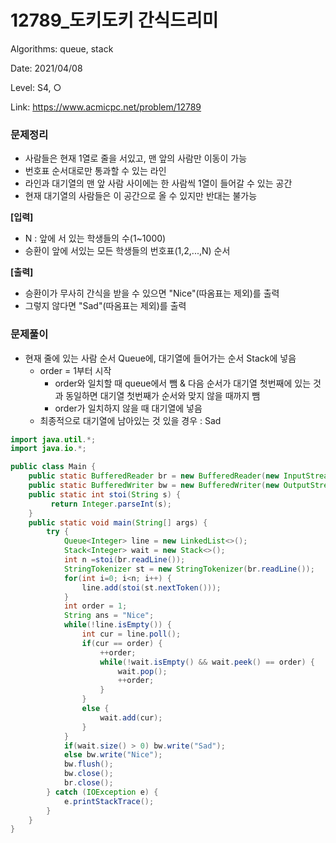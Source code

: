 # 12789_도키도키 간식드리미

Algorithms: queue, stack

Date: 2021/04/08

Level: S4, ○

Link: https://www.acmicpc.net/problem/12789

### 문제정리

- 사람들은 현재 1열로 줄을 서있고, 맨 앞의 사람만 이동이 가능
- 번호표 순서대로만 통과할 수 있는 라인
- 라인과 대기열의 맨 앞 사람 사이에는 한 사람씩 1열이 들어갈 수 있는 공간
- 현재 대기열의 사람들은 이 공간으로 올 수 있지만 반대는 불가능

**[입력]**

- N : 앞에 서 있는 학생들의 수(1~1000)
- 승환이 앞에 서있는 모든 학생들의 번호표(1,2,...,N) 순서

**[출력]**

- 승환이가 무사히 간식을 받을 수 있으면 "Nice"(따옴표는 제외)를 출력
- 그렇지 않다면 "Sad"(따옴표는 제외)를 출력

### 문제풀이

- 현재 줄에 있는 사람 순서 Queue에, 대기열에 들어가는 순서 Stack에 넣음
    - order = 1부터 시작
        - order와 일치할 때 queue에서 뺌 & 다음 순서가 대기열 첫번째에 있는 것과 동일하면 대기열 첫번째가 순서와 맞지 않을 때까지 뺌
        - order가 일치하지 않을 때 대기열에 넣음
    - 최종적으로 대기열에 남아있는 것 있을 경우 : Sad

```java
import java.util.*;
import java.io.*;

public class Main {
	public static BufferedReader br = new BufferedReader(new InputStreamReader(System.in));
	public static BufferedWriter bw = new BufferedWriter(new OutputStreamWriter(System.out));	
	public static int stoi(String s) {
		 return Integer.parseInt(s);
	}
	public static void main(String[] args) {
		try {
			Queue<Integer> line = new LinkedList<>();
			Stack<Integer> wait = new Stack<>();
			int n =stoi(br.readLine());
			StringTokenizer st = new StringTokenizer(br.readLine());
			for(int i=0; i<n; i++) {
				line.add(stoi(st.nextToken()));
			}
			int order = 1;
			String ans = "Nice";
			while(!line.isEmpty()) {
				int cur = line.poll();
				if(cur == order) {
					++order;
					while(!wait.isEmpty() && wait.peek() == order) {
						wait.pop();
						++order;
					}
				}
				else {
					wait.add(cur);
				}
			}
			if(wait.size() > 0) bw.write("Sad");
			else bw.write("Nice");
			bw.flush();
			bw.close();
			br.close();
		} catch (IOException e) {
			e.printStackTrace();
		}
	}
}
```